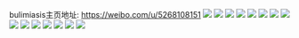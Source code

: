 bulimiasis主页地址: https://weibo.com/u/5268108151 
![](https://wx4.sinaimg.cn/mw2000/005KwrAjly1h8xc14jjo4j30u01400yi.jpg) 
![](https://wx4.sinaimg.cn/mw2000/005KwrAjly1h8xc13wc30j30rg1cs4c9.jpg) 
![](https://wx4.sinaimg.cn/mw2000/005KwrAjly1h8xc1g9oxkj31sc2dse81.jpg) 
![](https://wx4.sinaimg.cn/mw2000/005KwrAjly1h8t5wv5z0nj31sc2dsu0x.jpg) 
![](https://wx4.sinaimg.cn/mw2000/005KwrAjly1h8t29cbux2j32c02c0b29.jpg) 
![](https://wx4.sinaimg.cn/mw2000/005KwrAjly1h8t1wi8sotj312b0lj7a9.jpg) 
![](https://wx4.sinaimg.cn/mw2000/005KwrAjly1h8t1wk0c85j30u016vajv.jpg) 
![](https://wx4.sinaimg.cn/mw2000/005KwrAjly1h8o4ce1kbvj33402c0e83.jpg) 
![](https://wx4.sinaimg.cn/mw2000/005KwrAjly1h8o42umykij31mt2dsb29.jpg) 
![](https://wx4.sinaimg.cn/mw2000/005KwrAjly1h8o473bo1aj33402c0u0x.jpg) 
![](https://wx4.sinaimg.cn/mw2000/005KwrAjly1h8o483b2aqj31lq283qnl.jpg) 
![](https://wx4.sinaimg.cn/mw2000/005KwrAjly1h8jtfrsr2mj30tu136wic.jpg) 
![](https://wx4.sinaimg.cn/mw2000/005KwrAjly1h8jtfx6gmzj32c02c0qv5.jpg) 
![](https://wx4.sinaimg.cn/mw2000/005KwrAjly1h8jtfxng4qj30n00n0q5d.jpg) 
![](https://wx4.sinaimg.cn/mw2000/005KwrAjly1h8jtfyj9n3j32c02c04qc.jpg) 
